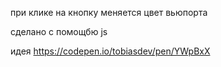 при клике на кнопку меняется цвет вьюпорта

сделано с помощбю js

идея https://codepen.io/tobiasdev/pen/YWpBxX